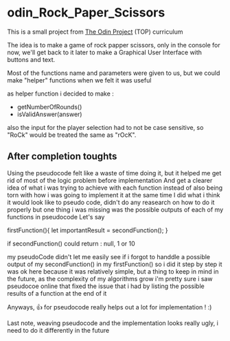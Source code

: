# odin_Rock_Paper_Scissors

This is a small project from [The Odin Project](https://www.theodinproject.com/) (TOP) curriculum

The idea is to make a game of rock papper scissors, only in the console for now, we'll get back to it later
to make a Graphical User Interface with buttons and text.

Most of the functions name and parameters were given to us, but we could make "helper" functions when we felt it was useful

as helper function i decided to make :
- getNumberOfRounds()
- isValidAnswer(answer)

also the input for the player selection had to not be case sensitive, so "RoCk" would be treated the same as "rOcK".


## After completion toughts
Using the pseudocode felt like a waste of time doing it, but it helped me get rid of most of the logic problem before implementation
And get a clearer idea of what i was trying to achieve with each function instead of also being torn with how i was going to implement it at the same time
I did what i think it would look like to pseudo code, didn't do any reasearch on how to do it properly but one thing i was missing was
the possible outputs of each of my functions in pseudocode
Let's say 

firstFunction(){
    let importantResult = secondFunction();
}

if secondFunction() could return : null, 1 or 10

my pseudoCode didn't let me easily see if i forgot to handdle a possible output of my secondFunction() in my firstFunction() so i did it step by step
it was ok here because it was relatively simple, but a thing to keep in mind in the future, as the complexity of my algorithms grow
i'm pretty sure i saw pseudocoe online that fixed the issue that i had by listing the possible results of a function at the end of it

Anyways, 👍 for pseudocode really helps out a lot for implementation ! :)

Last note, weaving pseudocode and the implementation looks really ugly, i need to do it differently in the future
